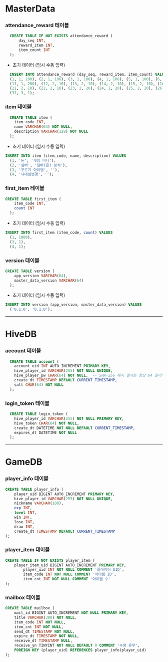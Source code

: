 # MasterData
### attendance_reward 테이블
```sql
  CREATE TABLE IF NOT EXISTS attendance_reward (
      day_seq INT,
      reward_item INT,
      item_count INT
  );
```

* 초기 데이터 (임시 수동 입력)
```sql
  INSERT INTO attendance_reward (day_seq, reward_item, item_count) VALUES
  (1, 1, 100), (2, 1, 100), (3, 1, 100), (4, 1, 100), (5, 1, 100), (6, 1, 100), (7, 1, 200), (8, 1, 200), (9, 1, 200), (10, 1, 200),
  (11, 1, 200), (12, 2, 10), (13, 2, 10), (14, 2, 10), (15, 2, 10), (16, 2, 10), (17, 2, 10), (18, 2, 10), (19, 2, 10), (20, 2, 10),
  (21, 2, 10), (22, 2, 10), (23, 2, 20), (24, 2, 20), (25, 2, 20), (26, 2, 20), (27, 2, 20), (28, 2, 20), (29, 2, 20), (30, 2, 20),
  (31, 3, 1);
```

### item 테이블
```sql
  CREATE TABLE item (
    item_code INT,
    name VARCHAR(64) NOT NULL,
    description VARCHAR(128) NOT NULL
  );
```

* 초기 데이터 (임시 수동 입력)
```sql
INSERT INTO item (item_code, name, description) VALUES
  (1, '돈', '게임 머니'),
  (2, '실버', '실버(은) 보석'),
  (3, '무르기 아이템', ''),
  (4, '닉네임변경', '');
```


### first_item 테이블
```sql
CREATE TABLE first_item (
    item_code INT,
    count INT
  );
```

* 초기 데이터 (임시 수동 입력)
```sql
INSERT INTO first_item (item_code, count) VALUES
  (1, 1000),
  (3, 1),
  (4, 1);
```


### version 테이블
```sql
CREATE TABLE version (
    app_version VARCHAR(64),
    master_data_version VARCHAR(64)
  );
```

* 초기 데이터 (임시 수동 입력)
```sql
INSERT INTO version (app_version, master_data_version) VALUES
  ('0.1.0', '0.1.0');
```


---------------------------------------

# HiveDB
### account 테이블
```sql
  CREATE TABLE account (
    account_uid INT AUTO_INCREMENT PRIMARY KEY,
    hive_player_id VARCHAR(255) NOT NULL UNIQUE,
    hive_player_pw CHAR(64) NOT NULL,  -- SHA-256 해시 결과는 항상 64 길이의 문자열
    create_dt TIMESTAMP DEFAULT CURRENT_TIMESTAMP,
    salt CHAR(64) NOT NULL
  );
```

### login_token 테이블
```sql
  CREATE TABLE login_token (
    hive_player_id VARCHAR(255) NOT NULL PRIMARY KEY,
    hive_token CHAR(64) NOT NULL,
    create_dt DATETIME NOT NULL DEFAULT CURRENT_TIMESTAMP,
    expires_dt DATETIME NOT NULL
  );
```


---------------------------------------

# GameDB

### player_info 테이블

```sql
CREATE TABLE player_info (
	player_uid BIGINT AUTO_INCREMENT PRIMARY KEY,
	hive_player_id VARCHAR(255) NOT NULL UNIQUE,
	nickname VARCHAR(100),
	exp INT,
	level INT,
	win INT,
	lose INT,
	draw INT,
	create_dt TIMESTAMP DEFAULT CURRENT_TIMESTAMP
);
```

### player_item 테이블 

```sql
CREATE TABLE IF NOT EXISTS player_item (
	player_item_uid BIGINT AUTO_INCREMENT PRIMARY KEY,
    	player_uid INT NOT NULL COMMENT '플레이어 UID',
    	item_code INT NOT NULL COMMENT '아이템 ID',
    	item_cnt INT NOT NULL COMMENT '아이템 수'
);
```


### mailbox 테이블

```sql
CREATE TABLE mailbox (
	mail_id BIGINT AUTO_INCREMENT NOT NULL PRIMARY KEY,
	title VARCHAR(300) NOT NULL,
	item_code INT NOT NULL,
	item_cnt INT NOT NULL,
	send_dt TIMESTAMP NOT NULL,
	expire_dt TIMESTAMP NOT NULL,
	receive_dt TIMESTAMP NULL,
	receive_yn TINYINT NOT NULL DEFAULT 0 COMMENT '수령 유무',
	FOREIGN KEY (player_uid) REFERENCES player_info(player_uid)
);
```

